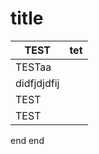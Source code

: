 # title

| TEST                               | tet                                 |
| -----------------------------------| ----------------------------------- |
| TESTaa                             |                                     |
| didfjdjdfij                        |                                     |
| TEST                               |                                     |
| TEST                               |                                     |

end end 